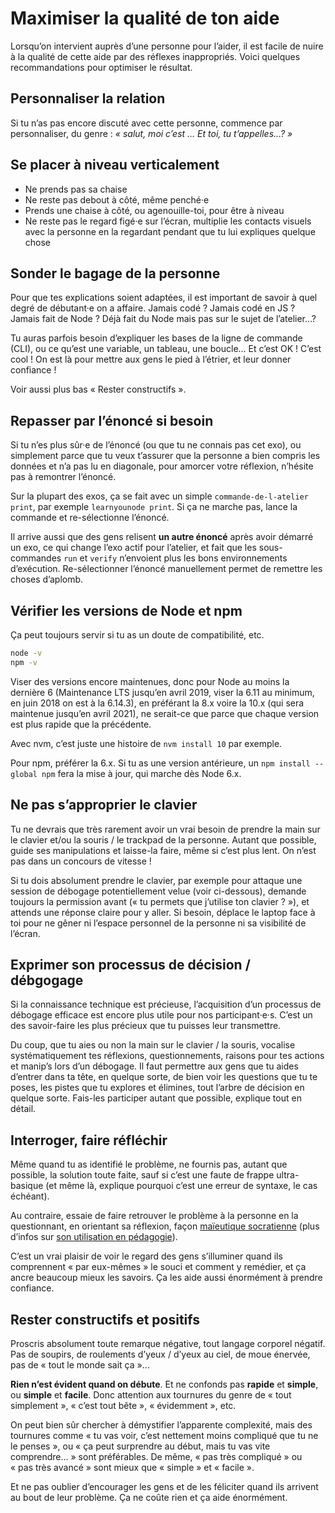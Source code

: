 # Maximiser la qualité de ton aide

Lorsqu’on intervient auprès d’une personne pour l’aider, il est facile de nuire à la qualité de cette aide par des réflexes inappropriés. Voici quelques recommandations pour optimiser le résultat.

## Personnaliser la relation

Si tu n’as pas encore discuté avec cette personne, commence par personnaliser, du genre : _« salut, moi c’est … Et toi, tu t’appelles…? »_

## Se placer à niveau verticalement

- Ne prends pas sa chaise
- Ne reste pas debout à côté, même penché·e
- Prends une chaise à côté, ou agenouille-toi, pour être à niveau
- Ne reste pas le regard figé·e sur l’écran, multiplie les contacts visuels avec la personne en la regardant pendant que tu lui expliques quelque chose

## Sonder le bagage de la personne

Pour que tes explications soient adaptées, il est important de savoir à quel degré de débutant·e on a affaire. Jamais codé ? Jamais codé en JS ? Jamais fait de Node ? Déjà fait du Node mais pas sur le sujet de l’atelier…?

Tu auras parfois besoin d’expliquer les bases de la ligne de commande (CLI), ou ce qu’est une variable, un tableau, une boucle… Et c’est OK ! C’est cool ! On est là pour mettre aux gens le pied à l’étrier, et leur donner confiance !

Voir aussi plus bas « Rester constructifs ».

## Repasser par l’énoncé si besoin

Si tu n’es plus sûr·e de l’énoncé (ou que tu ne connais pas cet exo), ou simplement parce que tu veux t’assurer que la personne a bien compris les données et n’a pas lu en diagonale, pour amorcer votre réflexion, n’hésite pas à remontrer l’énoncé.

Sur la plupart des exos, ça se fait avec un simple `commande-de-l-atelier print`, par exemple `learnyounode print`. Si ça ne marche pas, lance la commande et re-sélectionne l’énoncé.

Il arrive aussi que des gens relisent **un autre énoncé** après avoir démarré un exo, ce qui change l’exo actif pour l’atelier, et fait que les sous-commandes `run` et `verify` n’envoient plus les bons environnements d’exécution. Re-sélectionner l’énoncé manuellement permet de remettre les choses d’aplomb.

## Vérifier les versions de Node et npm

Ça peut toujours servir si tu as un doute de compatibilité, etc.

```bash
node -v
npm -v
```

Viser des versions encore maintenues, donc pour Node au moins la dernière 6 (Maintenance LTS jusqu’en avril 2019, viser la 6.11 au minimum, en juin 2018 on est à la 6.14.3), en préférant la 8.x voire la 10.x (qui sera maintenue jusqu’en avril 2021), ne serait-ce que parce que chaque version est plus rapide que la précédente.

Avec nvm, c’est juste une histoire de `nvm install 10` par exemple.

Pour npm, préférer la 6.x. Si tu as une version antérieure, un `npm install --global npm` fera la mise à jour, qui marche dès Node 6.x.

## Ne pas s’approprier le clavier

Tu ne devrais que très rarement avoir un vrai besoin de prendre la main sur le clavier et/ou la souris / le trackpad de la personne. Autant que possible, guide ses manipulations et laisse-la faire, même si c’est plus lent. On n’est pas dans un concours de vitesse !

Si tu dois absolument prendre le clavier, par exemple pour attaque une session de débogage potentiellement velue (voir ci-dessous), demande toujours la permission avant (« tu permets que j’utilise ton clavier ? »), et attends une réponse claire pour y aller. Si besoin, déplace le laptop face à toi pour ne gêner ni l’espace personnel de la personne ni sa visibilité de l’écran.

## Exprimer son processus de décision / débgogage

Si la connaissance technique est précieuse, l’acquisition d’un processus de débogage efficace est encore plus utile pour nos participant·e·s. C’est un des savoir-faire les plus précieux que tu puisses leur transmettre.

Du coup, que tu aies ou non la main sur le clavier / la souris, vocalise systématiquement tes réflexions, questionnements, raisons pour tes actions et manip’s lors d’un débogage. Il faut permettre aux gens que tu aides d’entrer dans ta tête, en quelque sorte, de bien voir les questions que tu te poses, les pistes que tu explores et élimines, tout l’arbre de décision en quelque sorte. Fais-les participer autant que possible, explique tout en détail.

## Interroger, faire réfléchir

Même quand tu as identifié le problème, ne fournis pas, autant que possible, la solution toute faite, sauf si c’est une faute de frappe ultra-basique (et même là, explique pourquoi c’est une erreur de syntaxe, le cas échéant).

Au contraire, essaie de faire retrouver le problème à la personne en la questionnant, en orientant sa réflexion, façon [maïeutique socratienne](<https://fr.wikipedia.org/wiki/Ma%C3%AFeutique_(philosophie)>) (plus d’infos sur [son utilisation en pédagogie](http://www.pedagogie-active.fr/lecture_suivie/2-50.html)).

C’est un vrai plaisir de voir le regard des gens s’illuminer quand ils comprennent « par eux-mêmes » le souci et comment y remédier, et ça ancre beaucoup mieux les savoirs. Ça les aide aussi énormément à prendre confiance.

## Rester constructifs et positifs

Proscris absolument toute remarque négative, tout langage corporel négatif. Pas de soupirs, de roulements d’yeux / d’yeux au ciel, de moue énervée, pas de « tout le monde sait ça »…

**Rien n’est évident quand on débute**. Et ne confonds pas **rapide** et **simple**, ou **simple** et **facile**. Donc attention aux tournures du genre de « tout simplement », « c’est tout bête », « évidemment », etc.

On peut bien sûr chercher à démystifier l’apparente complexité, mais des tournures comme « tu vas voir, c’est nettement moins compliqué que tu ne le penses », ou « ça peut surprendre au début, mais tu vas vite comprendre… » sont préférables. De même, « pas très compliqué » ou « pas très avancé » sont mieux que « simple » et « facile ».

Et ne pas oublier d’encourager les gens et de les féliciter quand ils arrivent au bout de leur problème. Ça ne coûte rien et ça aide énormément.
